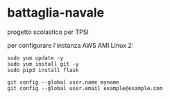 # battaglia-navale
progetto scolastico per TPSI

per configurare l'instanza AWS AMI Linux 2:
```
sudo yum update -y
sudo yum install git -y
sudo pip3 install flask

git config --global user.name myname
git config --global user.email example@example.com
